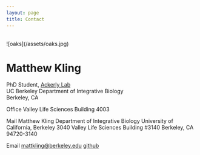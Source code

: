 ```yaml
---
layout: page
title: Contact
---
```

<br>
![oaks](/assets/oaks.jpg)

# Matthew Kling

PhD Student, [Ackerly Lab](http://www.ackerlylab.org) <br>
UC Berkeley Department of Integrative Biology <br>
Berkeley, CA

Office
    Valley Life Sciences Building 4003 <br>

Mail
    Matthew Kling
    Department of Integrative Biology
    University of California, Berkeley
    3040 Valley Life Sciences Building #3140
    Berkeley, CA 94720-3140

Email
    mattkling@berkeley.edu
    [github](https://github.com/matthewkling)


